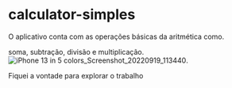 # calculator-simples

O aplicativo conta com as operações básicas da aritmética como.

soma, subtração, divisão e multiplicação. 
![iPhone 13 in 5 colors_Screenshot_20220919_113440](https://user-images.githubusercontent.com/72363971/192601773-36a34469-c8a3-47c4-a739-f64f22a2e84c.png).



Fiquei a vontade para explorar o trabalho
